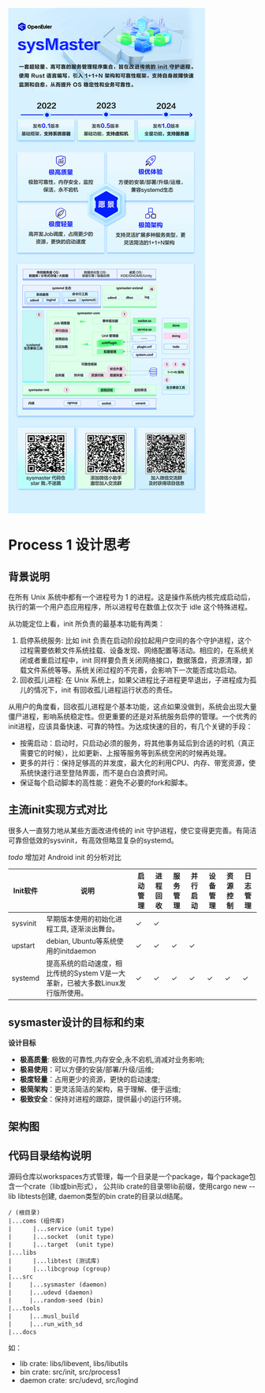 ![](docs/res/sysmaster-description.jpg)
# Process 1 设计思考

## 背景说明

在所有 Unix 系统中都有一个进程号为 1 的进程。这是操作系统内核完成启动后，执行的第一个用户态应用程序，所以进程号在数值上仅次于 idle 这个特殊进程。

从功能定位上看，init 所负责的最基本功能有两类：

1. 启停系统服务: 比如 init 负责在启动阶段拉起用户空间的各个守护进程，这个过程需要依赖文件系统挂载、设备发现、网络配置等活动。相应的，在系统关闭或者重启过程中，init 同样要负责关闭网络接口，数据落盘，资源清理，卸载文件系统等等。系统关闭过程的不完善，会影响下一次能否成功启动。
2. 回收孤儿进程: 在 Unix 系统上，如果父进程比子进程更早退出，子进程成为孤儿的情况下，init 有回收孤儿进程运行状态的责任。

从用户的角度看，回收孤儿进程是个基本功能，这点如果没做到，系统会出现大量僵尸进程，影响系统稳定性。但更重要的还是对系统服务启停的管理。一个优秀的init进程，应该具备快速、可靠的特性。为达成快速的目的，有几个关键的手段：

- 按需启动：启动时，只启动必须的服务，将其他事务延后到合适的时机（真正需要它的时候），比如更新、上报等服务等到系统空闲的时候再处理。
- 更多的并行：保持足够高的并发度，最大化的利用CPU、内存、带宽资源，使系统快速行进至登陆界面，而不是白白浪费时间。
- 保证每个启动脚本的高性能：避免不必要的fork和脚本。

## 主流init实现方式对比

很多人一直努力地从某些方面改进传统的 init 守护进程，使它变得更完善。有简洁可靠但低效的sysvinit，有高效但略显复杂的systemd。

*todo* 增加对 Android init 的分析对比

| Init软件 | 说明                                                                             | 启动管理 | 进程回收 | 服务管理 | 并行启动 | 设备管理 | 资源控制 | 日志管理 |
| -------- | -------------------------------------------------------------------------------- | -------- | -------- | -------- | -------- | -------- | -------- | -------- |
| sysvinit | 早期版本使用的初始化进程工具,  逐渐淡出舞台。                                    | ✓        | ✓        |          |          |          |          |          |
| upstart  | debian,  Ubuntu等系统使用的initdaemon                                            | ✓        | ✓        | ✓        | ✓        |          |          |          |
| systemd  | 提高系统的启动速度，相比传统的System  V是一大革新，已被大多数Linux发行版所使用。 | ✓        | ✓        | ✓        | ✓        | ✓        | ✓        | ✓        |

## sysmaster设计的目标和约束

**设计目标**

- **极高质量**: 极致的可靠性,内存安全,永不宕机,消减对业务影响;
- **极易使用**：可以方便的安装/部署/升级/运维;
- **极度轻量**：占用更少的资源，更快的启动速度;
- **极简架构**：更灵活简洁的架构，易于理解、便于运维;
- **极致安全**：保持对进程的跟踪，提供最小的运行环境。

## 架构图

## 代码目录结构说明
源码仓库以workspaces方式管理，每一个目录是一个package，每个package包含一个crate（lib或bin形式），
公共lib crate的目录带lib前缀，使用cargo new --lib libtests创建,
daemon类型的bin crate的目录以d结尾。
```
/ (根目录)
|...coms (组件库)
|      |...service (unit type)
|      |...socket  (unit type)
|      |...target  (unit type)
|...libs
|      |...libtest (测试库)
|      |...libcgroup (cgroup)
|...src
|     |...sysmaster (daemon)
|     |...udevd (daemon)
|     |...random-seed (bin)
|...tools
|     |...musl_build
|     |...run_with_sd
|...docs
```

如：
  - lib crate: libs/libevent, libs/libutils
  - bin crate: src/init, src/process1
  - daemon crate: src/udevd, src/logind
